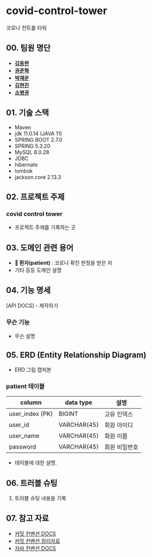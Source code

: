 # covid-control-tower
 코로나 컨트롤 타워

## **00. 팀원 명단**

-   **[김동현](https://github.com/soulchicken)** 
-   **[권준혁](https://github.com/junhyeukkwon)** 
-   **[박재운](https://github.com/uiet312)** 
-   **[김현진](https://github.com/Hyeonjin-ee)** 
-   **[소병권](https://github.com/SOBEUNGKEUN)** 

## **01. 기술 스택**

-   Maven
-   jdk 11.0.14 (JAVA 11)
-   SPRING BOOT 2.7.0
-   SPRING 5.3.20
-   MySQL 8.0.28
-   JDBC
-   hibernate
-   lombok
-   jackson.core 2.13.3

## **02. 프로젝트 주제**

### **covid control tower**
- 프로젝트 주제를 기록하는 곳

## **03. 도메인 관련 용어**

- **👨 환자(patient)** : 코로나 확진 판정을 받은 자
- 기타 등등 도메인 설명

## **04. 기능 명세**
[API DOCS] - 제작하기

### 무슨 기능
- 무슨 설명

## **05. ERD (Entity Relationship Diagram)**
- ERD 그림 캡처본

### **patient** 테이블
| column          | data type | 설명      |
|-----------------| --- |---------|
| user_index (PK) | BIGINT | 고유 인덱스  |
| user_id         | VARCHAR(45) | 회원 아이디  |
| user_name       | VARCHAR(45) | 회원 이름   |
| password        | VARCHAR(45) | 회원 비밀번호 |

- 테이블에 대한 설명.

## **06. 트러블 슈팅**
1. 트러블 슈팅 내용을 기록

## **07. 참고 자료**
- [커밋 컨벤션 DOCS](https://udacity.github.io/git-styleguide/)
- [커밋 컨벤션 정리자료](https://overcome-the-limits.tistory.com/entry/%ED%98%91%EC%97%85-%ED%98%91%EC%97%85%EC%9D%84-%EC%9C%84%ED%95%9C-%EA%B8%B0%EB%B3%B8%EC%A0%81%EC%9D%B8-git-%EC%BB%A4%EB%B0%8B%EC%BB%A8%EB%B2%A4%EC%85%98-%EC%84%A4%EC%A0%95%ED%95%98%EA%B8%B0)
- [자바 컨벤션 DOCS](https://naver.github.io/hackday-conventions-java/)